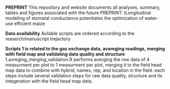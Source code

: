 **PREPRINT**
This repository and website documents all analyses, summary, tables and figures associated with the future PREPRINT: ILongitudinal modeling of stomatal conductance potentiates the optimization of water-use efficient maize

**Data availability**
Avilable scripts are ordered according to the reaserch/manuscript trejectory 

**Scripts 1 is related to the gas exchange data, avareging readings, merging with field map and validating data quality and structure**
1.avreging_merging_validation.R performs averging the row data of 4 measurment per plot to 1 measurment per plot, merging it to the field head map data to combine with hybrid, names, rep, and location in the field. each steps include several validation steps for raw data quality, structure and its integeration with the field head map data. 


